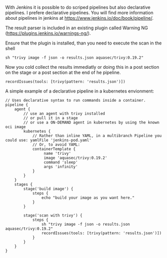 With Jenkins it is possible to do scriped pipelines but also declarative pipelines. I prefere declarative pipelines. You will find more information about pipelines in jenkins at https://www.jenkins.io/doc/book/pipeline/.

The result parser is included in an existing plugin called Warning NG (https://plugins.jenkins.io/warnings-ng/).

Ensure that the plugin is installed, than you need to execute the scan in the shell
```
sh "trivy image -f json -o results.json aquasec/trivy:0.19.2"
```
Now you cold collect the results immediatly or doing this in a post section on the stage or a post section at the end of he pipeline.
```
recordIssues(tools: [trivy(pattern: 'results.json')])
```

A simple example of a declarative pipeline in a kubernetes envionment:
```
// Uses declarative syntax to run commands inside a container.
pipeline {
    agent {
        // use an agent with trivy installed 
        // or pull it in a stage 
        // or use a ON-DEMAND agent in kubernetes by using the known oci image
        kubernetes {
            // Rather than inline YAML, in a multibranch Pipeline you could use: yamlFile 'jenkins-pod.yaml'
            // Or, to avoid YAML:
            containerTemplate {
                 name 'trivy'
                 image 'aquasec/trivy:0.19.2'
                 command 'sleep'
                 args 'infinity'
            }
        }
    }
    stages {
        stage('build image') {
            steps {
                echo "build your image as you want here."
            }
        }
        
        stage('scan with trivy') {
            steps {
                sh "trivy image -f json -o results.json aquasec/trivy:0.19.2"
                recordIssues(tools: [trivy(pattern: 'results.json')])
            }
        }
    }
}
```
